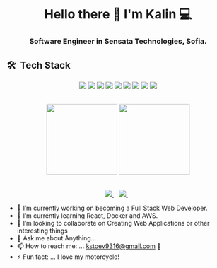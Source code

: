 <h1 align='center'>
    Hello there 👋 I'm Kalin 💻
  </h1>
  
  <h3 align='center'>
    Software Engineer in Sensata Technologies, Sofia.
  </h3>
  
  ## 🛠 &nbsp;Tech Stack
  <p align='center'>
    <img src="https://img.shields.io/badge/C Sharp-239120?style=for-the-badge&logo=c-sharp&logoColor=white">
    <img src="https://img.shields.io/badge/.NET-5C2D91?style=for-the-badge&logo=.net&logoColor=white">
    <img src="https://img.shields.io/badge/Microsoft SQL Server-CC2927?style=for-the-badge&logo=microsoft-sql-server&logoColor=white">
    <img src="https://img.shields.io/badge/Microsoft_Azure-0089D6?style=for-the-badge&logo=microsoft-azure&logoColor=white">
    <img src="https://img.shields.io/badge/JavaScript-F7DF1E?style=for-the-badge&logo=javascript&logoColor=black">
    <img src="https://img.shields.io/badge/React-20232A?style=for-the-badge&logo=react&logoColor=61DAFB">
    <img src="https://img.shields.io/badge/HTML-239120?style=for-the-badge&logo=html5&logoColor=white">
    <img src="https://img.shields.io/badge/CSS-239120?&style=for-the-badge&logo=css3&logoColor=white">
    <img src="https://img.shields.io/badge/Bootstrap-563D7C?style=for-the-badge&logo=bootstrap&logoColor=white">
  </p>
  
  <br>
  
  <div align='center'>
    <img height="160em" src="https://github-readme-stats-eight-theta.vercel.app/api?username=ddxkalin&show_icons=true&theme=react&include_all_commits=true&count_private=true "/>
    <img height="160em" src="https://github-readme-stats-eight-theta.vercel.app/api/top-langs/?username=ddxkalin&layout=compact&langs_count=8&hide=java,r&theme=react "/>
  </div>
  
  <br>
  
  <p align='center'>
    <a href="https://www.linkedin.com/in/kalin-stoev-6653b0136/">
      <img src="https://img.shields.io/badge/linkedin-%230077B5.svg?&style=for-the-badge&logo=linkedin&logoColor=white" />
    </a>&nbsp;&nbsp;
    <a href="mailto:kstoev9316">
      <img src="https://img.shields.io/badge/Gmail-D14836?style=for-the-badge&logo=gmail&logoColor=white" />        
    </a>&nbsp;&nbsp;
  </p>
  
  - 🔭 I’m currently working on becoming a Full Stack Web Developer.         
  - 🌱 I’m currently learning React, Docker and AWS.  
  - 👯 I’m looking to collaborate on Creating Web Applications or other interesting things                         
  - 💬 Ask me about Anything...                                     
  - 📫 How to reach me: ... kstoev9316@gmail.com 📩                                                                      
  - ⚡ Fun fact: ... I love my motorcycle!   
